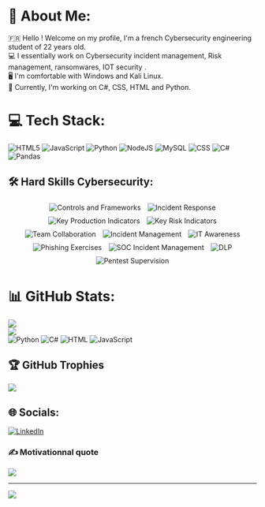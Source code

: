 # 💫 About Me:
🇫🇷 Hello ! Welcome on my profile, I'm a french Cybersecurity engineering student of 22 years old.<br>💻 I essentially work on Cybersecurity incident management, Risk management, ransomwares, IOT security .<br>🖥️ I'm comfortable with Windows and Kali Linux.<br>📱 Currently, I'm working on C#, CSS, HTML and Python.


# 💻 Tech Stack:
![HTML5](https://img.shields.io/badge/html5-%23E34F26.svg?style=for-the-badge&logo=html5&logoColor=white) ![JavaScript](https://img.shields.io/badge/javascript-%23323330.svg?style=for-the-badge&logo=javascript&logoColor=%23F7DF1E) ![Python](https://img.shields.io/badge/python-3670A0?style=for-the-badge&logo=python&logoColor=ffdd54) ![NodeJS](https://img.shields.io/badge/node.js-6DA55F?style=for-the-badge&logo=node.js&logoColor=white) ![MySQL](https://img.shields.io/badge/mysql-4479A1.svg?style=for-the-badge&logo=mysql&logoColor=white) ![CSS](https://img.shields.io/badge/CSS3-1572B6?style=for-the-badge&logo=css3&logoColor=white) ![C#](https://img.shields.io/badge/C%23-239120?style=for-the-badge&logo=c-sharp&logoColor=white) ![Pandas](https://img.shields.io/badge/Pandas-150458?style=for-the-badge&logo=pandas&logoColor=white)

## 🛠️ Hard Skills Cybersecurity:

<div align="center">
  <img src="https://img.shields.io/badge/Controls%20and%20Frameworks-4CAF50?style=for-the-badge&logo=checkmarx&logoColor=white" alt="Controls and Frameworks " style="margin: 5px;" />
  <img src="https://img.shields.io/badge/Incident%20Response-FF5722?style=for-the-badge&logo=servicenow&logoColor=white" alt="Incident Response " style="margin: 5px;" /> 
  <img src="https://img.shields.io/badge/KPI-2196F3?style=for-the-badge&logo=bar-chart&logoColor=white" alt="Key Production Indicators " style="margin: 5px;" /> 
  <img src="https://img.shields.io/badge/KRI-673AB7?style=for-the-badge&logo=linegraph&logoColor=white" alt="Key Risk Indicators " style="margin: 5px;" /> 
  <img src="https://img.shields.io/badge/Team%20Collaboration-FFC107?style=for-the-badge&logo=microsoftteams&logoColor=white" alt="Team Collaboration " style="margin: 5px;" /> 
  <img src="https://img.shields.io/badge/Incident%20Management-795548?style=for-the-badge&logo=incidentiq&logoColor=white" alt="Incident Management " style="margin: 5px;" /> 
  <img src="https://img.shields.io/badge/IT%20Awareness-009688?style=for-the-badge&logo=educational&logoColor=white" alt="IT Awareness " style="margin: 5px;" /> 
  <img src="https://img.shields.io/badge/Phishing%20Exercises-E91E63?style=for-the-badge&logo=phishing&logoColor=white" alt="Phishing Exercises " style="margin: 5px;" /> 
  <img src="https://img.shields.io/badge/SOC%20Incident%20Management-607D8B?style=for-the-badge&logo=security&logoColor=white" alt="SOC Incident Management " style="margin: 5px;" /> 
  <img src="https://img.shields.io/badge/DLP-3F51B5?style=for-the-badge&logo=databricks&logoColor=white" alt="DLP " style="margin: 5px;" /> 
  <img src="https://img.shields.io/badge/Pentest%20Supervision-8BC34A?style=for-the-badge&logo=hackthebox&logoColor=white" alt="Pentest Supervision " style="margin: 5px;" /> 
</div>


# 📊 GitHub Stats:
![](https://github-readme-stats.vercel.app/api?username=RiyadBelabbas&theme=dark&hide_border=true&include_all_commits=true&count_private=true)<br/>
![](https://github-readme-streak-stats.herokuapp.com/?user=RiyadBelabbas&theme=dark&hide_border=true)<br/>
![Python](https://img.shields.io/badge/Python-40%25-blue)
![C#](https://img.shields.io/badge/C%23-35%25-purple)
![HTML](https://img.shields.io/badge/HTML-10%25-orange)
![JavaScript](https://img.shields.io/badge/JavaScript-15%25-yellow)

## 🏆 GitHub Trophies

![](https://github-profile-trophy.vercel.app/?username=RiyadBelabbas&theme=radical&no-frame=false&no-bg=true&margin-w=4)

## 🌐 Socials:
[![LinkedIn](https://img.shields.io/badge/LinkedIn-%230077B5.svg?logo=linkedin&logoColor=white)](https://linkedin.com/in/www.linkedin.com/in/riyad-belabbas-96baa02bb) 


### ✍️ Motivationnal quote
![](https://quotes-github-readme.vercel.app/api?type=horizontal&theme=radical)

---
[![](https://visitcount.itsvg.in/api?id=RiyadBelabbas&icon=0&color=0)](https://visitcount.itsvg.in)

<!-- Proudly created with GPRM ( https://gprm.itsvg.in ) -->
